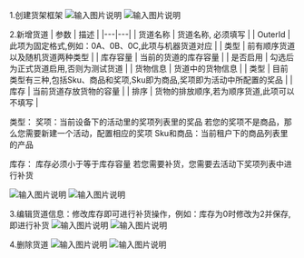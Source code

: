 1.创建货架框架
![输入图片说明](https://images.gitee.com/uploads/images/2021/0603/134723_cb3f9ce2_8867015.png "屏幕截图.png")
![输入图片说明](https://images.gitee.com/uploads/images/2021/0603/135105_21267d96_8867015.png "屏幕截图.png")

2.新增货道
| 参数  | 描述  |
|---|---|
| 货道名称  | 货道名称, 必须填写  |
| OuterId  | 此项为固定格式,例如：0A、0B、0C,此项与机器货道对应  |
| 类型  | 前有顺序货道以及随机货道两种类型  |
| 库存容量  | 当前的货道的库存容量  |
| 是否启用  | 勾选后为正式货道启用,否则为测试货道  |
| 货物信息  | 货道中的货物信息  |
| 类型  |  目前类型有三种,包括Sku、商品和奖项,Sku即为商品,奖项即为活动中所配置的奖品 |
| 库存  | 当前货道存放货物的容量  |
| 排序  | 货物的排放顺序,若为顺序货道,此项可以不填写  |

类型：
奖项：当前设备下的活动里的奖项列表里的奖品
若您的奖项不是商品，那么您需要新建一个活动，配置相应的奖项
Sku和商品：当前租户下的商品列表里的产品

库存：
库存必须小于等于库存容量
若您需要补货，您需要去活动下奖项列表中进行补货

![输入图片说明](https://images.gitee.com/uploads/images/2021/0603/140317_1e0f1d03_8867015.png "屏幕截图.png")
![输入图片说明](https://images.gitee.com/uploads/images/2021/0603/140415_f27776fa_8867015.png "屏幕截图.png")

3.编辑货道信息：修改库存即可进行补货操作，例如：库存为0时修改为2并保存,即进行补货
![输入图片说明](https://images.gitee.com/uploads/images/2021/0603/141741_65f80523_8867015.png "屏幕截图.png")
![输入图片说明](https://images.gitee.com/uploads/images/2021/0603/141822_a66ad51f_8867015.png "屏幕截图.png")

4.删除货道
![输入图片说明](https://images.gitee.com/uploads/images/2021/0603/142404_46dd4ee4_8867015.png "屏幕截图.png")
![输入图片说明](https://images.gitee.com/uploads/images/2021/0603/142151_9e4f35ee_8867015.png "屏幕截图.png")
